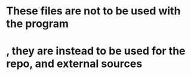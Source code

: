 # These files are not to be used with the program
# , they are instead to be used for the repo, and external sources
